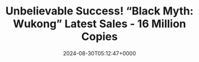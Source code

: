 ---
title: "Unbelievable Success! “Black Myth: Wukong” Latest Sales - 16 Million Copies"
description: "“Black Myth: Wukong” has sold over 16 million copies, making it one of the most successful games ever. The game is attracting global attention, promoting Chinese culture and boosting the gaming industry."
image: "images/post/2024/08/black-myth-wukong-has-sold-10million-copies-in-3-days-v0-9x9n4hb3zkkd1.jpg"
date: "2024-08-30T05:12:47+0000"
categories: ["News"]
tags: ["Black Myth: Wukong", "sales"]
type: "regular" # available types: [featured/regular]
draft: false
sitemapExclude: false
---